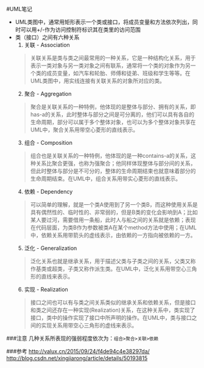 #UML笔记

* UML类图中，通常用矩形表示一个类或接口，将成员变量和方法依次列出，同时可以用+/-作为访问控制符标识其在类里的访问范围
* 类（接口）之间有六种关系
  1. 关联 - Association  
  >关联关系是类与类之间最常用的一种关系，它是一种结构化关系，用于表示一类对象与另一类对象之间有联系，通常将一个类的对象作为另一个类的成员变量，如汽车和轮胎、师傅和徒弟、班级和学生等等。在UML类图中，用实线连接有关联关系的对象所对应的类。
  2. 聚合 - Aggregation
  >聚合是关联关系的一种特例，他体现的是整体与部分、拥有的关系，即has-a的关系，此时整体与部分之间是可分离的，他们可以具有各自的生命周期，部分可以属于多个整体对象，也可以为多个整体对象共享在UML中，聚合关系用带空心菱形的直线表示。
  3. 组合 - Composition
  >组合也是关联关系的一种特例，他体现的是一种contains-a的关系，这种关系比聚合更强，也称为强聚合；他同样体现整体与部分间的关系，但此时整体与部分是不可分的，整体的生命周期结束也就意味着部分的生命周期结束。在UML中，组合关系用带实心菱形的直线表示。
  4. 依赖 - Dependency
  >可以简单的理解，就是一个类A使用到了另一个类B，而这种使用关系是具有偶然性的、临时性的、非常弱的，但是B类的变化会影响到A；比如某人要过河，需要借用一条船，此时人与船之间的关系就是依赖；表现在代码层面，为类B作为参数被类A在某个method方法中使用；在UML中，依赖关系用带箭头的虚线表示，由依赖的一方指向被依赖的一方。
  5. 泛化 - Generalization
  >泛化关系也就是继承关系，用于描述父类与子类之间的关系，父类又称作基类或超类，子类又称作派生类。在UML中，泛化关系用带空心三角形的直线来表示。
  6. 实现 - Realization
  >接口之间也可以有与类之间关系类似的继承关系和依赖关系，但是接口和类之间还存在一种实现(Realization)关系，在这种关系中，类实现了接口，类中的操作实现了接口中所声明的操作。在UML中，类与接口之间的实现关系用带空心三角形的虚线来表示。
  
###注意
几种关系所表现的强弱程度依次为：`组合>聚合>关联>依赖`


###参考
http://valux.cn/2015/09/24/f4de94c4e38297da/
http://blog.csdn.net/xingjiarong/article/details/50193815